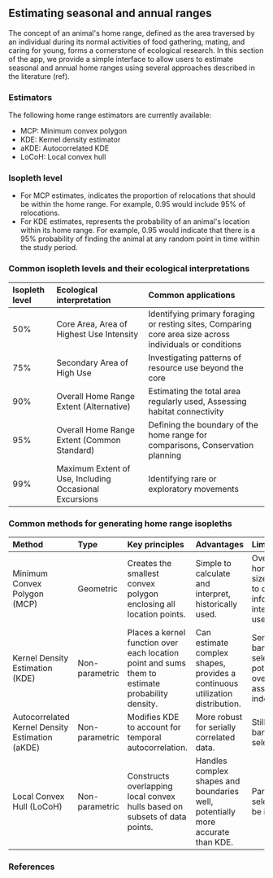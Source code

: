 ## Estimating seasonal and annual ranges

The concept of an animal's home range, defined as the area traversed by an individual during its normal activities of food gathering, mating, and caring for young, forms a cornerstone of ecological research. In this section of the app, we provide a simple interface to allow users to estimate seasonal and annual home ranges using several approaches described in the literature (ref).

### Estimators

The following home range estimators are currently available:

- MCP: Minimum convex polygon
- KDE: Kernel density estimator
- aKDE: Autocorrelated KDE
- LoCoH: Local convex hull

### Isopleth level

- For MCP estimates, indicates the proportion of relocations that should be within the home range. For example, 0.95 would include 95% of relocations.
- For KDE estimates, represents the probability of an animal's location within its home range. For example, 0.95 would indicate that there is a 95% probability of finding the animal at any random point in time within the study period.

### Common isopleth levels and their ecological interpretations

| Isopleth level | Ecological interpretation | Common applications |
| :---- | :---- | :---- |
| 50% | Core Area, Area of Highest Use Intensity | Identifying primary foraging or resting sites, Comparing core area size across individuals or conditions |
| 75% | Secondary Area of High Use | Investigating patterns of resource use beyond the core |
| 90% | Overall Home Range Extent (Alternative) | Estimating the total area regularly used, Assessing habitat connectivity |
| 95% | Overall Home Range Extent (Common Standard) | Defining the boundary of the home range for comparisons, Conservation planning |
| 99% | Maximum Extent of Use, Including Occasional Excursions | Identifying rare or exploratory movements |

### Common methods for generating home range isopleths

| Method | Type | Key principles | Advantages | Limitations |
| :---- | :---- | :---- | :---- | :---- |
| Minimum Convex Polygon (MCP) | Geometric | Creates the smallest convex polygon enclosing all location points. | Simple to calculate and interpret, historically used. | Overestimates home range size, sensitive to outliers, no information on intensity of use. |
| Kernel Density Estimation (KDE) | Non-parametric | Places a kernel function over each location point and sums them to estimate probability density. | Can estimate complex shapes, provides a continuous utilization distribution. | Sensitive to bandwidth selection, potential for overestimation, assumes data independence. |
| Autocorrelated Kernel Density Estimation (aKDE) | Non-parametric | Modifies KDE to account for temporal autocorrelation. | More robust for serially correlated data. | Still requires bandwidth selection. |
| Local Convex Hull (LoCoH) | Non-parametric | Constructs overlapping local convex hulls based on subsets of data points. | Handles complex shapes and boundaries well, potentially more accurate than KDE. | Parameter selection can be influential. |

### References
